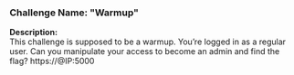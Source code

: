 ### **Challenge Name: "Warmup"**

**Description:**  
This challenge is supposed to be a warmup. You’re logged in as a regular user. Can you manipulate your access to become an admin and find the flag?
https://@IP:5000
